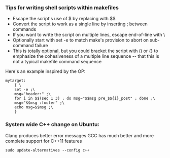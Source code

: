 ### Tips for writing shell scripts within makefiles

-   Escape the script's use of $ by replacing with $$
-   Convert the script to work as a single line by inserting ; between commands
-   If you want to write the script on multiple lines, escape end-of-line with \
-   Optionally start with set -e to match make's provision to abort on sub-command failure
-   This is totally optional, but you could bracket the script with () or {} to emphasize the cohesiveness of a multiple line sequence -- that this is not a typical makefile command sequence

Here's an example inspired by the OP:
```
mytarget:
    { \
    set -e ;\
    msg="header:" ;\
    for i in $$(seq 1 3) ; do msg="$$msg pre_$${i}_post" ; done ;\
    msg="$$msg :footer" ;\
    echo msg=$$msg ;\
    }
```

### System wide C++ change on Ubuntu:
Clang produces better error messages
GCC has much better and more complete support for C++11 features
```
sudo update-alternatives --config c++
```
